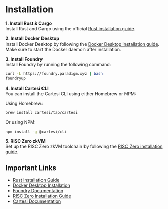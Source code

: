 # Installation

**1. Install Rust & Cargo**  
Install Rust and Cargo using the official [Rust installation guide](https://www.rust-lang.org/tools/install).

**2. Install Docker Desktop**  
Install Docker Desktop by following the [Docker Desktop installation guide](https://docs.docker.com/get-docker/). Make sure to start the Docker daemon after installation.

**3. Install Foundry**  
Install Foundry by running the following command:

```bash
curl -L https://foundry.paradigm.xyz | bash
foundryup
```

**4. Install Cartesi CLI**  
You can install the Cartesi CLI using either Homebrew or NPM:

Using Homebrew:

```bash
brew install cartesi/tap/cartesi
```

Or using NPM:

```bash
npm install -g @cartesi/cli
```

**5. RISC Zero zkVM**  
Set up the RISC Zero zkVM toolchain by following the [RISC Zero installation guide](https://dev.risczero.com/api/zkvm/install).

## Important Links

- [Rust Installation Guide](https://www.rust-lang.org/tools/install)
- [Docker Desktop Installation](https://docs.docker.com/get-docker/)
- [Foundry Documentation](https://book.getfoundry.sh/)
- [RISC Zero Installation Guide](https://dev.risczero.com/api/zkvm/install)
- [Cartesi Documentation](https://docs.cartesi.io/)

